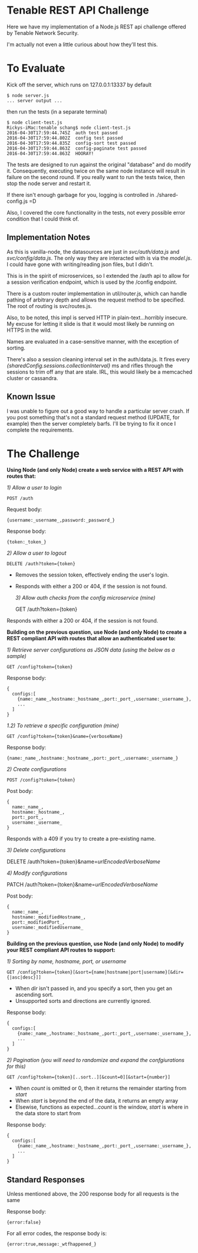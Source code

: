Tenable REST API Challenge
==========================

Here we have my implementation of a Node.js REST api
challenge offered by Tenable Network Security. 

I'm actually not even a little curious about how they'll test this.



To Evaluate
===========

Kick off the server, which runs on 127.0.0.1:13337 by default 

    $ node server.js  
    ... server output ...
  
then run the tests (in a separate terminal)

    $ node client-test.js  
    Rickys-iMac:tenable schang$ node client-test.js
    2016-04-30T17:59:44.745Z  auth test passed
    2016-04-30T17:59:44.802Z  config test passed
    2016-04-30T17:59:44.835Z  config-sort test passed
    2016-04-30T17:59:44.863Z  config-paginate test passed
    2016-04-30T17:59:44.863Z  HOORAY!

The tests are designed to run against the original "database" and do modify it.
Consequently, executing twice on the same node instance will result in failure
on the second round.  If you really want to run the tests twice, then
stop the node server and restart it.

If there isn't enough garbage for you, logging is controlled in ./shared-config.js  =D

Also, I covered the core functionality in the tests, not every possible error 
condition that I could think of.



Implementation Notes
--------------------

As this is vanilla-node, the datasources are just in _svc/auth/data.js_ and
_svc/config/data.js_.  The only way they are interacted with is via the _model.js_.
I could have gone with writing/reading json files, but I didn't.

This is in the spirit of microservices, so I extended the /auth api to
allow for a session verification endpoint, which is used by the /config endpoint.

There is a custom router implementation in util/router.js, which can handle
pathing of arbitrary depth and allows the request method to be specified.
The root of routing is svc/routes.js.

Also, to be noted, this impl is served HTTP in plain-text...horribly insecure.
My excuse for letting it slide is that it would most likely be running on HTTPS 
in the wild.

Names are evaluated in a case-sensitive manner, with the exception of sorting.

There's also a session cleaning interval set in the auth/data.js.  It fires every
_{sharedConfig.sessions.collectionInterval}_ ms and rifles through the sessions 
to trim off any that are stale.  IRL, this would likely be a memcached cluster or cassandra.



Known Issue
-----------

I was unable to figure out a good way to handle a particular server crash.
If you post something that's not a standard request method (UPDATE, for example)
then the server completely barfs.  I'll be trying to fix it once I complete
the requirements.



The Challenge
=============



**Using Node (and only Node) create a web service with a REST API with 
routes that:**


  _1) Allow a user to login_

    POST /auth

Request body:

    {username:_username_,password:_password_}

Response body: 

    {token:_token_}

    
  _2) Allow a user to logout_
  
    DELETE /auth?token={token}
    
* Removes the session token, effectively ending the user's login.
* Responds with either a 200 or 404, if the session is not found.  


  _3) Allow auth checks from the config microservice (mine)_
    
    GET /auth?token={token}
    
Responds with either a 200 or 404, if the session is not found.



**Building on the previous question, use Node (and only Node) to create a REST 
compliant API with routes that allow an authenticated user to:**


  _1) Retrieve server configurations as JSON data (using the below as a sample)_
    
    GET /config?token={token} 
    
Response body:

    {
      configs:[
        {name:_name_,hostname:_hostname_,port:_port_,username:_username_},
        ...
      ]
    }  


  _1.2) To retrieve a specific configuration (mine)_

    GET /config?token={token}&name={verboseName}

Response body:

    {name:_name_,hostname:_hostname_,port:_port_,username:_username_}


  _2) Create configurations_
  
    POST /config?token={token}
    
Post body:

    {
      name:_name_,
      hostname:_hostname_,
      port:_port_,
      username:_username_
    }

Responds with a 409 if you try to create a pre-existing name.


  _3) Delete configurations_
  
  DELETE /auth?token={token}&name=_urlEncodedVerboseName_


  _4) Modify configurations_
  
  PATCH /auth?token={token}&name=_urlEncodedVerboseName_
  
Post body:

    {
      name:_name_,
      hostname:_modifiedHostname_,
      port:_modifiedPort_,
      username:_modifiedUsername_
    }

    
    
**Building on the previous question, use Node (and only Node) to modify your 
REST compliant API routes to support:**


  _1) Sorting by name, hostname, port, or username_
  
    GET /config?token={token}[&sort={name|hostname|port|username}[&dir={|asc|desc}]]
    
* When _dir_ isn't passed in, and you specify a sort, then you get an ascending sort.
* Unsupported sorts and directions are currently ignored.

Response body:

    {
      configs:[
        {name:_name_,hostname:_hostname_,port:_port_,username:_username_},
        ...
      ]
    } 

  
  _2) Pagination (you will need to randomize and expand the confgiurations for this)_
  
    GET /config?token={token}[..sort..][&count=0][&start={number}]

* When _count_ is omitted or 0, then it returns the remainder starting from _start_
* When _start_ is beyond the end of the data, it returns an empty array
* Elsewise, functions as expected..._count_ is the window, _start_ is where in the data
store to start from

Response body:

    {
      configs:[
        {name:_name_,hostname:_hostname_,port:_port_,username:_username_},
        ...
      ]
    } 
    
    

Standard Responses
------------------

Unless mentioned above, the 200 response body for all requests is the same

Response body:

    {error:false}

For all error codes, the response body is:

    {error:true,message:_wtfhappened_}
  


